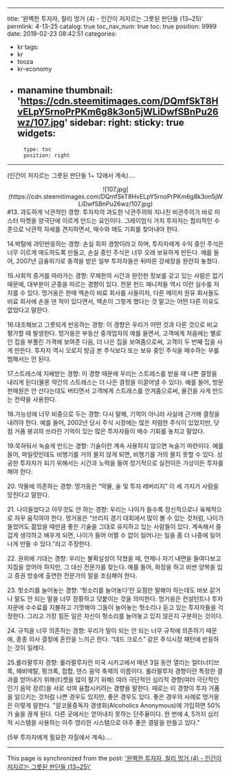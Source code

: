 
---
title: '완벽한 투자자, 찰리 멍거 (4) - 인간이 저지르는 그릇된 판단들 (13~25)'
permlink: 4-13-25
catalog: true
toc_nav_num: true
toc: true
position: 9999
date: 2019-02-23 08:42:51
categories:
- kr
tags:
- kr
- tooza
- kr-economy
- manamine
thumbnail: 'https://cdn.steemitimages.com/DQmfSkT8HvELpY5rnoPrPKm6g8k3on5jWLiDwfSBnPu26wz/107.jpg'
sidebar:
    right:
        sticky: true
widgets:
    -
        type: toc
        position: right
---


(인간이 저지르는 그릇된 판단들 1~ 12에서 계속)....

<center>
![107.jpg](https://cdn.steemitimages.com/DQmfSkT8HvELpY5rnoPrPKm6g8k3on5jWLiDwfSBnPu26wz/107.jpg)
</center>
#
​13. 과도하게 낙관적인 경향: 투자자의 과도한 낙관주의와 지나친 비관주의가 바로 미스터 마켓을 양극단에 이르게 만드는 요인이다. 그레이엄식 가치 투자자는 합리적인 수준으로 낙관적 자세를 견지하면서, 매수와 매도 기회를 찾아내야 한다.

14.박탈에 과민반응하는 경향: 손실 회피 경향이라고 하며, 투자자에게 수익 중인 주식은 너무 이르게 매도하도록 만들고, 손실 중인 주식은 너무 오래 보유하게 만든다. 예를 들어, 2007년 금융위기로 충격을 받은 일부 투자자들은 뒤따른 강세장을 완전히 놓쳤다.

15.사회적 증거를 따라가는 경향: 무제한의 시간과 완전한 정보를 갖고 있는 사람은 없기 때문에, 대부분이 군중을 따르는 경향이 있다. 전문 펀드 매니저들 역시 이런 실수를 저지를 수 있다. 멍거옹은 한때 엑손이 비료 회사를 사들이자, 다른 메이저 원유 회사들도 비료 회사에 손을 댄 적이 있다면서, 엑손이 그렇게 했다는 것 말고는 어떤 다른 이유도 없었다고 말한다.

16.대조해보고 그릇되게 반응하는 경향: 이 경향은 우리가 어떤 것과 다른 것으로 비교 평가할 때 발생한다. 멍거옹은 부동산 중개업자의 예를 들면서, 고객에게 처음에는 별로인 집을 부풀린 가격에 보여준 다음, 더 나은 집을 보여줌으로써, 고객이 두 번째 집을 사게 만든다. 투자자 역시 오로지 방금 본 주식보다 또는 보유 중인 주식을 매수하는 우를 범해서는 안 된다.

17.스트레스에 지배받는 경향: 이 경향 때문에 우리는 스트레스를 받을 때 나쁜 결정을 내리게 된다(물론 약간의 스트레스는 더 나은 결정을 이끌어낼 수 있다). 예를 들어, 방문 판매원은 안 산다는데도 버티면서 고객에게 스트레스를 안겨줌으로써, 물건을 사게 만드는 전략을 사용한다. 

18.가능성에 너무 비중으로 두는 경향: 다시 말해, 기억이 아니라 사실에 근거해 결정을 내려야 한다. 예를 들어, 2002년 당시 주식 시장에는 많은 저렴한 주식이 있었지만, 닷컴 거품 붕괴의 쓰라린 기억이 있는 많은 투자자들이 매수 기회를 놓치고 말았다. 

19.묵혀둬서 녹슬게 만드는 경향: 기술이란 계속 사용하지 않으면 녹슬기 마련이다. 예를 들어, 파일럿인데도 비행기를 거의 몰지 않게 되면, 비행기를 거의 몰지 못할 수 있다. 성공한 투자자가 되기 위해서는 시간과 노력을 들여 정기적으로 실전이든 가상이든 투자를 해야 한다. 

​20. 약물에 의존하는 경향: 멍거옹은 “약물, 술 및 투자 레버리지” 이 세 가지가 사람을 망친다고 말한다. 

​21. 나이들었다고 아무것도 안 하는 경향: 우리는 나이가 들수록 정신적으로나 육체적으로 자꾸 움직여야 한다. 멍거옹은 “브리지 경기 대회에서 많이 볼 수 있는 것처럼, 나이가 들었어도 젊었을 때만큼 좋은 기술을 그대로 유지하고 있는 사람들이 있다. 계속해서 즐겁게 생각하고 배우게 되면, 나이가 들어 어쩔 수 없이 일어나는 일을 좀 더 나중에 일어나게 만들 수 있다.”라고 주장한다. 

​22. 권위에 기대는 경향: 우리는 불확실성이 닥쳤을 때, 언제나 자기 내면을 들여다보고 지침을 얻어야 하지만, 그 대신 전문가를 찾는다. 예를 들어, 화장을 하고 비싼 양복을 입고 증권 방송에 출연한 전문가의 말을 조심해야 한다. 

​23. 헛소리를 늘어놓는 경향: ‘헛소리를 늘어놓다’란 요점만 말해야 하는데도 바보 같거나 말도 안 되는 말을 너무 장황하고 덧붙이는 것을 의미한다. 멍거옹은 컨설턴트나 투자 자문에 수수료를 지불하고 기껏해야 그들이 늘어놓는 헛소리나 듣고 있는 투자자들을 걱정한다. 그리고 가장 힘든 일은 자신이 헛소리를 늘어놓고 있지 않은지 구분하는 것이다. 

​24. 규칙을 너무 의존하는 경향: 우리가 말이 되는 안 되는 너무 규칙에 의존하기 때문에, 종종 의사 결정에 혼란을 느끼곤 한다. “데드 크로스” 같은 주식시장 패턴에 반응하는 것이 일례다.

25.롤라팔루자 경향: 롤라팔루자란 미국 시카고에서 매년 3일 동안 열리는 얼터너티브 록, 헤비메탈, 펑크록, 힙합, 댄스 음악 축제의 이름이다. 롤라팔루자 경향이란 특정한 결과를 얻어내기 위해(티켓을 많이 팔기 위해) 여러 극단적인 심리적 경향(여러 극단적인 인기 음악 장르)을 서로 섞여 융합시키려는 경향을 말한다. 때로는 이 경향이 투자 거품을 일으키는 것처럼 나쁜 경우도 있지만, 좋은 경우도 있다. 좋은 경우의 사례로 멍거옹은 이렇게 말한다. "알코올중독자 갱생회(Alcoholics Anonymous)에 가입하면 50%가 술을 끊게 된다. 다른 곳에서는 얻어내지 못하는 단주율이다. 한 번에 4, 5가지 심리적 시스템을 사용하는 아주 영리한 시스템으로 아주 좋은 결말을 만들고 있다." 

​(5부 투자자에게 필요한 자질에서 계속)....

- - -

This page is synchronized from the post: ['완벽한 투자자, 찰리 멍거 (4) - 인간이 저지르는 그릇된 판단들 (13~25)'](https://steemit.com/@pius.pius/4-13-25)
